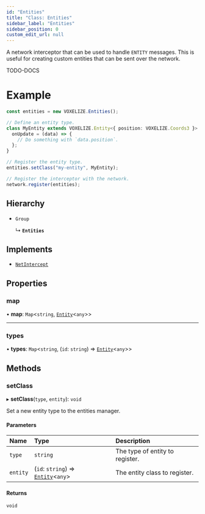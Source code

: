 ```yaml
---
id: "Entities"
title: "Class: Entities"
sidebar_label: "Entities"
sidebar_position: 0
custom_edit_url: null
---
```


A network interceptor that can be used to handle `ENTITY` messages. This is useful
for creating custom entities that can be sent over the network.

TODO-DOCS

# Example
```ts
const entities = new VOXELIZE.Entities();

// Define an entity type.
class MyEntity extends VOXELIZE.Entity<{ position: VOXELIZE.Coords3 }> {
  onUpdate = (data) => {
    // Do something with `data.position`.
  };
}

// Register the entity type.
entities.setClass("my-entity", MyEntity);

// Register the interceptor with the network.
network.register(entities);
```

## Hierarchy

- `Group`

  ↳ **`Entities`**

## Implements

- [`NetIntercept`](../interfaces/NetIntercept.md)

## Properties

### map

• **map**: `Map`\<`string`, [`Entity`](Entity.md)\<`any`\>\>

___

### types

• **types**: `Map`\<`string`, (`id`: `string`) => [`Entity`](Entity.md)\<`any`\>\>

## Methods

### setClass

▸ **setClass**(`type`, `entity`): `void`

Set a new entity type to the entities manager.

#### Parameters

| Name | Type | Description |
| :------ | :------ | :------ |
| `type` | `string` | The type of entity to register. |
| `entity` | (`id`: `string`) => [`Entity`](Entity.md)\<`any`\> | The entity class to register. |

#### Returns

`void`
